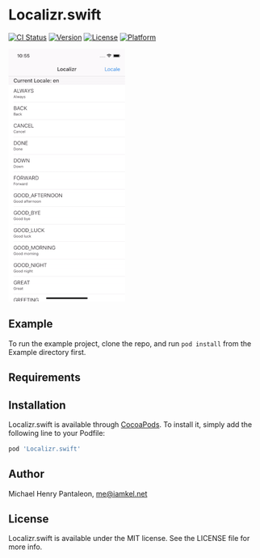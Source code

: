 # Localizr.swift

[![CI Status](https://img.shields.io/travis/michaelhenry/Localizr.swift.svg?style=flat)](https://travis-ci.org/michaelhenry/Localizr.swift)
[![Version](https://img.shields.io/cocoapods/v/Localizr.swift.svg?style=flat)](https://cocoapods.org/pods/Localizr.swift)
[![License](https://img.shields.io/cocoapods/l/Localizr.swift.svg?style=flat)](https://cocoapods.org/pods/Localizr.swift)
[![Platform](https://img.shields.io/cocoapods/p/Localizr.swift.svg?style=flat)](https://cocoapods.org/pods/Localizr.swift)

![Preview](localizr.gif)

## Example

To run the example project, clone the repo, and run `pod install` from the Example directory first.

## Requirements

## Installation

Localizr.swift is available through [CocoaPods](https://cocoapods.org). To install
it, simply add the following line to your Podfile:

```ruby
pod 'Localizr.swift'
```

## Author

Michael Henry Pantaleon, me@iamkel.net

## License

Localizr.swift is available under the MIT license. See the LICENSE file for more info.
